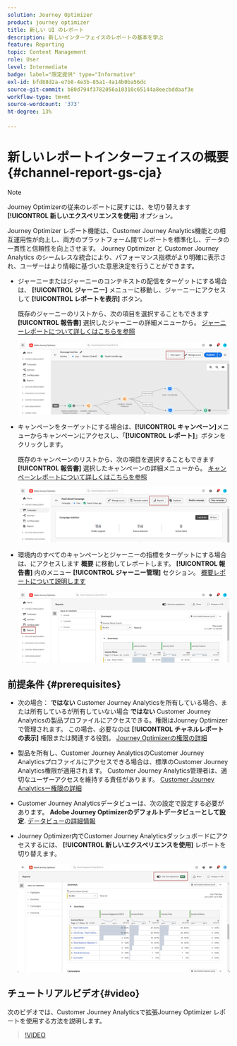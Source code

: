 ```yaml
---
solution: Journey Optimizer
product: journey optimizer
title: 新しい UI のレポート
description: 新しいインターフェイスのレポートの基本を学ぶ
feature: Reporting
topic: Content Management
role: User
level: Intermediate
badge: label="限定提供" type="Informative"
exl-id: bfd88d2a-e7b8-4e3b-85a1-4a14b0ba56dc
source-git-commit: b80d794f3782056a10310c65144a8eecbddaaf3e
workflow-type: tm+mt
source-wordcount: '373'
ht-degree: 13%

---
```


# 新しいレポートインターフェイスの概要 {#channel-report-gs-cja}

>[!NOTE]
>
> Journey Optimizerの従来のレポートに戻すには、を切り替えます **[!UICONTROL 新しいエクスペリエンスを使用]** オプション。

Journey Optimizer レポート機能は、Customer Journey Analytics機能との相互運用性が向上し、両方のプラットフォーム間でレポートを標準化し、データの一貫性と信頼性を向上させます。 Journey Optimizer と Customer Journey Analytics のシームレスな統合により、パフォーマンス指標がより明確に表示され、ユーザーはより情報に基づいた意思決定を行うことができます。

* ジャーニーまたはジャーニーのコンテキストの配信をターゲットにする場合は、 **[!UICONTROL ジャーニー]** メニューに移動し、ジャーニーにアクセスして **[!UICONTROL レポートを表示]** ボタン。

  既存のジャーニーのリストから、次の項目を選択することもできます **[!UICONTROL 報告書]** 選択したジャーニーの詳細メニューから。 [ジャーニーレポートについて詳しくはこちらを参照](journey-global-report-cja.md)

  ![](assets/gs-cja-report-3.png)

* キャンペーンをターゲットにする場合は、**[!UICONTROL キャンペーン]**&#x200B;メニューからキャンペーンにアクセスし、「**[!UICONTROL レポート]**」ボタンをクリックします。

  既存のキャンペーンのリストから、次の項目を選択することもできます **[!UICONTROL 報告書]** 選択したキャンペーンの詳細メニューから。 [キャンペーンレポートについて詳しくはこちらを参照](campaign-global-report-cja.md)

  ![](assets/gs-cja-report-2.png)

* 環境内のすべてのキャンペーンとジャーニーの指標をターゲットにする場合は、にアクセスします **概要** に移動してレポートします。 **[!UICONTROL 報告書]** 内のメニュー **[!UICONTROL ジャーニー管理]** セクション。 [概要レポートについて説明します](channel-report-cja.md)

  ![](assets/gs-cja-report-1.png)

## 前提条件 {#prerequisites}

* 次の場合： **ではない** Customer Journey Analyticsを所有している場合、または所有しているが所有していない場合 **ではない** Customer Journey Analyticsの製品プロファイルにアクセスできる。権限はJourney Optimizerで管理されます。 この場合、必要なのは **[!UICONTROL チャネルレポートの表示]** 権限または関連する役割。 [Journey Optimizerの権限の詳細](../administration/permissions.md)
* 製品を所有し、Customer Journey AnalyticsのCustomer Journey Analyticsプロファイルにアクセスできる場合は、標準のCustomer Journey Analytics権限が適用されます。 Customer Journey Analytics管理者は、適切なユーザーアクセスを維持する責任があります。 [Customer Journey Analyticsー権限の詳細](https://experienceleague.adobe.com/en/docs/analytics-platform/using/technotes/access-control)
* Customer Journey Analyticsデータビューは、次の設定で設定する必要があります。 **Adobe Journey Optimizerのデフォルトデータビューとして設定**. [データビューの詳細情報](https://experienceleague.adobe.com/ja/docs/analytics-platform/using/cja-dataviews/create-dataview)
* Journey Optimizer内でCustomer Journey Analyticsダッシュボードにアクセスするには、 **[!UICONTROL 新しいエクスペリエンスを使用]** レポートを切り替えます。

  ![](assets/cja-option.png)

## チュートリアルビデオ{#video}

次のビデオでは、Customer Journey Analyticsで拡張Journey Optimizer レポートを使用する方法を説明します。

>[!VIDEO](https://video.tv.adobe.com/v/3430413)